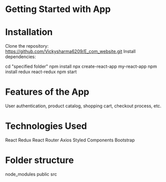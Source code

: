 # Getting Started with App

# Installation
Clone the repository: https://github.com/Vickysharma6209/E_com_website.git
Install dependencies:

  cd "specified folder"
  npm install
  npx create-react-app my-react-app
  npm install redux react-redux
  npm start

# Features of the App
  User authentication, product catalog, shopping cart, checkout process, etc.

# Technologies Used
  React
  Redux 
  React Router
  Axios
  Styled Components
  Bootstrap

# Folder structure
  
  node_modules
  public
  src

